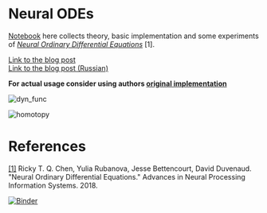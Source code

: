 # Neural ODEs

[Notebook](https://nbviewer.jupyter.org/github/urtrial/neural_ode/blob/master/Neural%20ODEs.ipynb) here collects theory, basic implementation and some experiments of [*Neural Ordinary Differential Equations*](https://arxiv.org/abs/1806.07366) [1].

[Link to the blog post](https://msurtsukov.github.io/Neural-ODE/)  
[Link to the blog post (Russian)](https://habr.com/ru/company/ods/blog/442002/)

**For actual usage consider using authors [original implementation](https://github.com/rtqichen/torchdiffeq)**

![dyn_func](assets/linear_learning.gif)

![homotopy](assets/spirals_homotopy.png)


# References

[[1]](https://arxiv.org/abs/1806.07366) Ricky T. Q. Chen, Yulia Rubanova, Jesse Bettencourt, David Duvenaud. "Neural Ordinary Differential Equations." Advances in Neural Processing Information Systems. 2018.

[![Binder](https://mybinder.org/badge_logo.svg)](https://mybinder.org/v2/gh/parvez018/neural-ode/master)

